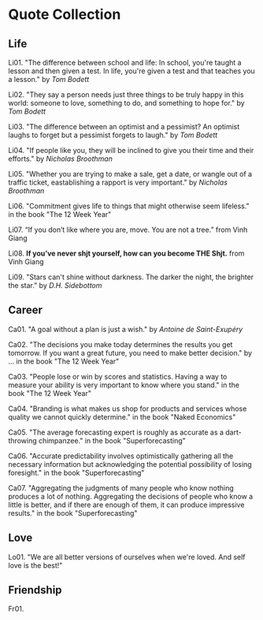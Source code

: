# Quote Collection

## Life
Li01. "The difference between school and life: In school, you're taught a lesson and then given a test. In life, you're given a test and that teaches you a lesson." by _Tom Bodett_

Li02. "They say a person needs just three things to be truly happy in this world: someone to love, something to do, and something to hope for." by _Tom Bodett_

Li03. "The difference between an optimist and a pessimist? An optimist laughs to forget but a pessimist forgets to laugh." by _Tom Bodett_

Li04. "If people like you, they will be inclined to give you their time and their efforts." by _Nicholas Broothman_

Li05. "Whether you are trying to make a sale, get a date, or wangle out of a traffic ticket, eastablishing a rapport is very important." by _Nicholas Broothman_

Li06. "Commitment gives life to things that might otherwise seem lifeless." in the book "The 12 Week Year"

Li07. “If you don’t like where you are, move. You are not a tree.” from Vinh Giang

Li08. **If you’ve never shjt yourself, how can you become THE Shjt.** from Vinh Giang

Li09. "Stars can't shine without darkness. The darker the night, the brighter the star." by _D.H. Sidebottom_


## Career
Ca01. "A goal without a plan is just a wish." by _Antoine de Saint-Exupéry_

Ca02. "The decisions you make today determines the results you get tomorrow. If you want a great future, you need to make better decision." by ... in the book "The 12 Week Year"

Ca03. "People lose or win by scores and statistics. Having a way to measure your ability is very important to know where you stand." in the book "The 12 Week Year"

Ca04. "Branding is what makes us shop for products and services whose quality we cannot quickly determine." in the book "Naked Economics"

Ca05. "The average forecasting expert is roughly as accurate as a dart-throwing chimpanzee." in the book "Superforecasting"

Ca06. "Accurate predictability involves optimistically gathering all the necessary information but acknowledging the potential possibility of losing foresight." in the book "Superforecasting"

Ca07. "Aggregating the judgments of many people who know nothing produces a lot of nothing. Aggregating the decisions of people who know a little is better, and if there are enough of them, it can produce impressive results." in the book "Superforecasting"



## Love
Lo01. "We are all better versions of ourselves when we're loved. And self love is the best!"

## Friendship 
Fr01.

